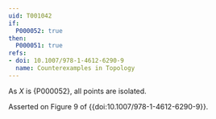 ```yaml
---
uid: T001042
if:
  P000052: true
then:
  P000051: true
refs:
- doi: 10.1007/978-1-4612-6290-9
  name: Counterexamples in Topology
---
```


As $X$ is {P000052}, all points are isolated.

Asserted on Figure 9 of {{doi:10.1007/978-1-4612-6290-9}}.
